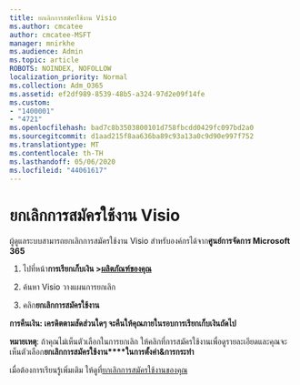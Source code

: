 ```yaml
---
title: ยกเลิกการสมัครใช้งาน Visio
ms.author: cmcatee
author: cmcatee-MSFT
manager: mnirkhe
ms.audience: Admin
ms.topic: article
ROBOTS: NOINDEX, NOFOLLOW
localization_priority: Normal
ms.collection: Adm_O365
ms.assetid: ef2df989-8539-48b5-a324-97d2e09f14fe
ms.custom:
- "1400001"
- "4721"
ms.openlocfilehash: bad7c8b3503800101d758fbcdd0429fc097bd2a0
ms.sourcegitcommit: d1aad215f8aa636ba89c93a13a0c9d90e997f752
ms.translationtype: MT
ms.contentlocale: th-TH
ms.lasthandoff: 05/06/2020
ms.locfileid: "44061617"
---
```

# <a name="cancel-visio-subscription"></a>ยกเลิกการสมัครใช้งาน Visio

ผู้ดูแลระบบสามารถยกเลิกการสมัครใช้งาน Visio สําหรับองค์กรได้จาก**ศูนย์การจัดการ Microsoft 365**

1. ไปที่หน้า**การเรียกเก็บเงิน >[ผลิตภัณฑ์ของคุณ](https://go.microsoft.com/fwlink/p/?linkid=842054)**

2. ค้นหา Visio วางแผนการยกเลิก

3. คลิก**ยกเลิกการสมัครใช้งาน**

**การคืนเงิน: เครดิตตามสัดส่วนใดๆ จะคืนให้คุณภายในรอบการเรียกเก็บเงินถัดไป**

**หมายเหตุ**: ถ้าคุณไม่เห็นตัวเลือกในการยกเลิก ให้คลิกที่การสมัครใช้งานเพื่อดูรายละเอียดและคุณจะเห็นตัวเลือก**ยกเลิกการสมัครใช้งาน****ในการตั้งค่า&การกระทํา**

เมื่อต้องการเรียนรู้เพิ่มเติม ให้ดูที่[ยกเลิกการสมัครใช้งานของคุณ](https://docs.microsoft.com/microsoft-365/commerce/subscriptions/cancel-your-subscription)

